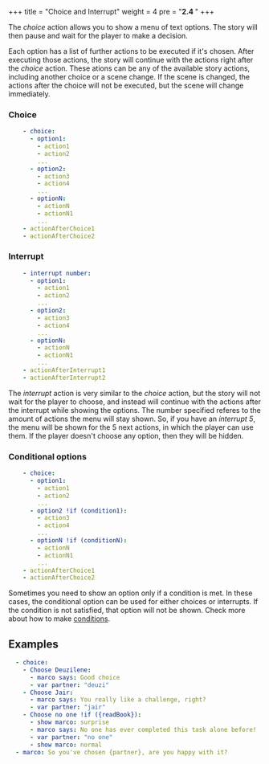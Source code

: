 +++
title = "Choice and Interrupt"
weight = 4
pre = "<b>2.4 </b>"
+++

The _choice_ action allows you to show a menu of text options. The story will then pause and wait for the player to make a decision. 

Each option has a list of further actions to be executed if it's chosen. After executing those actions, the story will continue with the actions right after the _choice_ action. These ations can be any of the available story actions, including another choice or a scene change. If the scene is changed, the actions after the choice will not be executed, but the scene will change immediately.



### Choice
```yaml
    - choice:
      - option1:
        - action1
        - action2
        ...
      - option2:
        - action3
        - action4
        ...
      - optionN:
        - actionN
        - actionN1
        ...
    - actionAfterChoice1
    - actionAfterChoice2
```

### Interrupt
```yaml
    - interrupt number:
      - option1:
        - action1
        - action2
        ...
      - option2:
        - action3
        - action4
        ...
      - optionN:
        - actionN
        - actionN1
        ...
    - actionAfterInterrupt1
    - actionAfterInterrupt2
```

The _interrupt_ action is very similar to the _choice_ action, but the story will not wait for the player to choose, and instead will continue with the actions after the interrupt while showing the options. The number specified referes to the amount of actions the menu will stay shown. So, if you have an _interrupt 5_, the menu will be shown for the 5 next actions, in which the player can use them. If the player doesn't choose any option, then they will be hidden.

### Conditional options
```yaml
    - choice:
      - option1:
        - action1
        - action2
        ...
      - option2 !if (condition1):
        - action3
        - action4
        ...
      - optionN !if (conditionN):
        - actionN
        - actionN1
        ...
    - actionAfterChoice1
    - actionAfterChoice2
```

Sometimes you need to show an option only if a condition is met. In these cases, the conditional option can be used for either choices or interrupts. If the condition is not satisfied, that option will not be shown. Check more about how to make [conditions](../if/).

## Examples
```yaml  
  - choice:
    - Choose Deuzilene:
      - marco says: Good choice
      - var partner: "deuzi"
    - Choose Jair:
      - marco says: You really like a challenge, right?
      - var partner: "jair"
    - Choose no one !if ({readBook}):
      - show marco: surprise
      - marco says: No one has ever completed this task alone before!
      - var partner: "no one"
      - show marco: normal
  - marco: So you've chosen {partner}, are you happy with it?

```